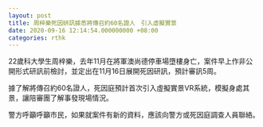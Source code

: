 ```yaml
---
layout: post
title: 周梓樂死因研訊據悉將傳召約60名證人　引入虛擬實景
date: 2020-09-16 12:14:54.000000000 +08:00
categories: rthk
---
```


22歲科大學生周梓樂，去年11月在將軍澳尚德停車場墮樓身亡，案件早上作非公開形式研訊前檢討，並定出在11月16日展開死因研訊，預計審訊5周。

據了解將傳召約60名證人，死因庭預計首次引入虛擬實景VR系統，模擬身處其景，讓陪審團了解事發現場情況。

警方呼籲呼籲巿民，如果就案件有新的資料，應該向警方或死因庭調查人員聯絡。
